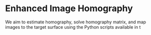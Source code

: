# Enhanced Image Homography

We aim to estimate homography, solve homography matrix, and map images to the target surface using the Python scripts available in t
